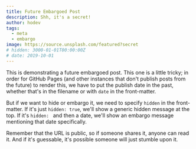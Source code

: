 ```yaml
---
title: Future Embargoed Post
description: Shh, it's a secret!
author: hodev
tags:
  - meta
  - embargo
image: https://source.unsplash.com/featured?secret
# hidden: 3000-01-01T00:00:00Z
# date: 2019-10-01
---
```


This is demonstrating a future embargoed post. This one is a little tricky; in order for GitHub Pages (and other instances that don't publish posts from the future) to render this, we have to put the publish date in the past, whether that's in the filename or with `date` in the front-matter.

But if we want to hide or embargo it, we need to specify `hidden` in the front-matter. If it's just `hidden: true`, we'll show a generic hidden message at the top. If it's `hidden: ` and then a date, we'll show an embargo message mentioning that date specifically.

Remember that the URL is public, so if someone shares it, anyone can read it. And if it's guessable, it's possible someone will just stumble upon it.
